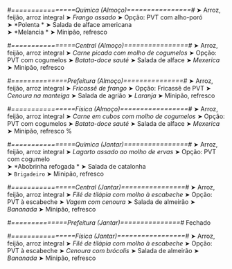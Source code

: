 
*#================Química (Almoço)================#*
➤ Arroz, feijão, arroz integral
➤ *Frango assado*
➤ Opção: PVT com alho-poró   
➤ *Polenta *
➤ Salada de alface americana   
➤ *Melancia *
➤ Minipão, refresco

*#================Central (Almoço)================#*
➤ Arroz, feijão, arroz integral
➤ *Carne picada com molho de cogumelos*
➤ Opção: PVT com cogumelos
➤ *Batata-doce sauté*
➤ Salada de alface
➤ *Mexerica*
➤ Minipão, refresco

*#==============Prefeitura (Almoço)===============#*
➤ Arroz, feijão, arroz integral 
➤ *Fricassê de frango*
➤ Opção: Fricassê de PVT
➤ *Cenoura na manteiga*
➤ Salada de agrião
➤ *Laranja*
➤ Minipão, refresco

*#================Física (Almoço)=================#*
➤ Arroz, feijão, arroz integral
➤ *Carne em cubos com molho de cogumelos*
➤ Opção: PVT com cogumelos
➤ *Batata-doce sauté*
➤ Salada de alface
➤ *Mexerica*
➤ Minipão, refresco
%

*#================Química (Jantar)================#*
➤ Arroz, feijão, arroz integral
➤ *Lagarto assado ao molho de ervas*
➤ Opção: PVT com cogumelo    
➤ *Abobrinha refogada *
➤ Salada de catalonha    
➤ `Brigadeiro`
➤ Minipão, refresco

*#================Central (Jantar)================#*
➤ Arroz, feijão, arroz integral
➤ *Filé de tilápia com molho à escabeche*
➤ Opção: PVT à escabeche
➤ *Vagem com cenoura*
➤ Salada de almeirão
➤ *Bananada*
➤ Minipão, refresco

*#==============Prefeitura (Jantar)===============#*
Fechado

*#================Física (Jantar)=================#*
➤ Arroz, feijão, arroz integral
➤ *Filé de tilápia com molho à escabeche*
➤ Opção: PVT à escabeche
➤ *Cenoura com brócolis*
➤ Salada de almeirão
➤ *Bananada*
➤ Minipão, refresco
